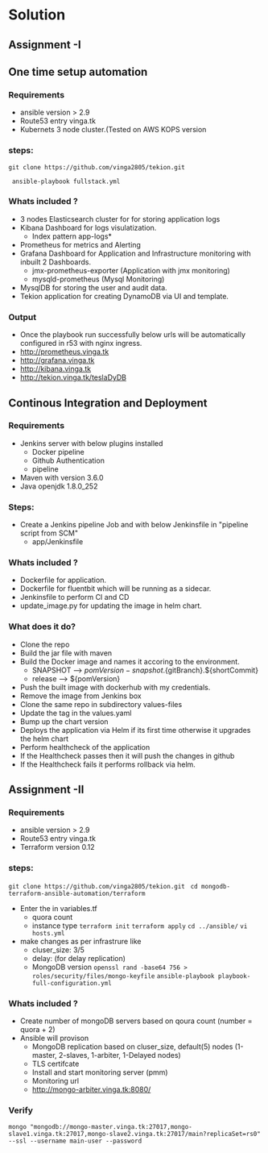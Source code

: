 # Solution
## Assignment -I
## One time setup automation
### Requirements
- ansible version > 2.9
- Route53 entry vinga.tk
- Kubernets 3 node cluster.(Tested on AWS KOPS version 
### steps:

``` git clone https://github.com/vinga2805/tekion.git ```

``` ansible-playbook fullstack.yml```
### Whats included ?
- 3 nodes Elasticsearch cluster for for storing application logs
- Kibana Dashboard for logs visulatization.
  - Index pattern app-logs*
- Prometheus for metrics and Alerting
- Grafana Dashboard for Application and Infrastructure monitoring with inbuilt 2 Dashboards.
   - jmx-prometheus-exporter (Application with jmx monitoring)
   - mysqld-prometheus (Mysql Monitoring)
- MysqlDB for storing the user and audit data.
- Tekion application for creating DynamoDB via UI and template.

### Output
- Once the playbook run successfully below urls will be automatically configured in r53 with nginx ingress.
- http://prometheus.vinga.tk
- http://grafana.vinga.tk
- http://kibana.vinga.tk
- http://tekion.vinga.tk/teslaDyDB


## Continous Integration and Deployment
### Requirements
- Jenkins server with below plugins installed
  - Docker pipeline 
  - Github Authentication
  - pipeline
- Maven with version 3.6.0
- Java openjdk 1.8.0_252

### Steps:
- Create a Jenkins pipeline Job and with below Jenkinsfile in "pipeline script from SCM"
  - app/Jenkinsfile
  
### Whats included ?
- Dockerfile for application.
- Dockerfile for fluentbit which will be running as a sidecar.
- Jenkinsfile to perform CI and CD
- update_image.py for updating the image in helm chart.

### What does it do?
- Clone the repo
- Build the jar file with maven
- Build the Docker image and names it accoring to the environment.
  - SNAPSHOT --> ${pomVersion}-snapshot.${gitBranch}.${shortCommit}
  - release  --> ${pomVersion}
- Push the built image with dockerhub with my credentials.
- Remove the image from Jenkins box
- Clone the same repo in subdirectory values-files
- Update the tag in the values.yaml 
- Bump up the chart version
- Deploys the application via Helm if its first time otherwise it upgrades the helm chart
- Perform healthcheck of the application
- If the Healthcheck passes then it will push the changes in github
- If the Healthcheck fails it performs rollback via helm.

## Assignment -II

### Requirements
- ansible version > 2.9
- Route53 entry vinga.tk
- Terraform version 0.12 
### steps:

``` git clone https://github.com/vinga2805/tekion.git ```
``` cd mongodb-terraform-ansible-automation/terraform```
- Enter the in variables.tf
  - quora count
  - instance type
``` terraform init ```
``` terraform apply ```
``` cd ../ansible/ ```
``` vi hosts.yml ```
- make changes as per infrastrure like 
  - cluser_size: 3/5
  - delay: (for delay replication)
  - MongoDB version
``` openssl rand -base64 756 > roles/security/files/mongo-keyfile ```
``` ansible-playbook playbook-full-configuration.yml ```

### Whats included ?
- Create number of mongoDB servers based on qoura count (number = quora + 2)
- Ansible will provison
  - MongoDB replication based on cluser_size, default(5) nodes (1-master, 2-slaves, 1-arbiter, 1-Delayed nodes)
  - TLS certifcate
  - Install and start monitoring server (pmm)
  - Monitoring url
  - http://mongo-arbiter.vinga.tk:8080/
  
### Verify
```mongo "mongodb://mongo-master.vinga.tk:27017,mongo-slave1.vinga.tk:27017,mongo-slave2.vinga.tk:27017/main?replicaSet=rs0" --ssl --username main-user --password```

  



